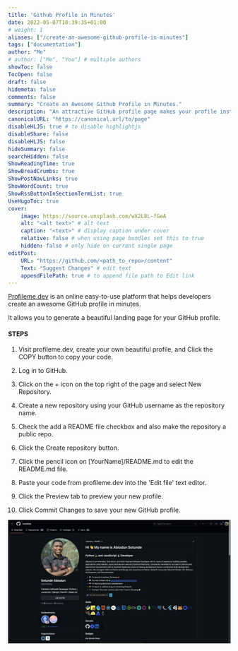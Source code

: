 ```yaml
---
title: 'Github Profile in Minutes'
date: 2022-05-07T10:39:35+01:00
# weight: 1
aliases: ["/create-an-awesome-github-profile-in-minutes"]
tags: ["documentation"]
author: "Me"
# author: ["Me", "You"] # multiple authors
showToc: false
TocOpen: false
draft: false
hidemeta: false
comments: false
summary: "Create an Awesome Github Profile in Minutes."
description: "An attractive GitHub profile page makes your profile instantly appealing"
canonicalURL: "https://canonical.url/to/page"
disableHLJS: true # to disable highlightjs
disableShare: false
disableHLJS: false
hideSummary: false
searchHidden: false
ShowReadingTime: true
ShowBreadCrumbs: true
ShowPostNavLinks: true
ShowWordCount: true
ShowRssButtonInSectionTermList: true
UseHugoToc: true
cover:
    image: https://source.unsplash.com/wX2L8L-fGeA
    alt: "<alt text>" # alt text
    caption: "<text>" # display caption under cover
    relative: false # when using page bundles set this to true
    hidden: false # only hide on current single page
editPost:
    URL: "https://github.com/<path_to_repo>/content"
    Text: "Suggest Changes" # edit text
    appendFilePath: true # to append file path to Edit link
---
```


[Profileme.dev](profileme.dev) is an online easy-to-use platform that helps developers create an awesome GitHub profile in minutes.

It allows you to generate a beautiful landing page for your GitHub profile.

#### STEPS
1. Visit profileme.dev, create your own beautiful profile, and Click the COPY button to copy your code.

2. Log in to GitHub.

3. Click on the + icon on the top right of the page and select New Repository.

4. Create a new repository using your GitHub username as the repository name.

5. Check the add a README file checkbox and also make the repository a public repo.

6. Click the Create repository button.

7. Click the pencil icon on [YourName]/README.md to edit the README.md file.

8. Paste your code from profileme.dev into the 'Edit file' text editor.

9. Click the Preview tab to preview your new profile.

10. Click Commit Changes to save your new GitHub profile.


![github-profile](images/github-profile.png)